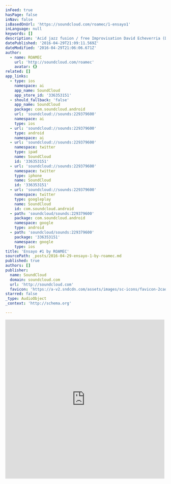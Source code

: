 ```yaml
---
inFeed: true
hasPage: false
inNav: false
isBasedOnUrl: 'https://soundcloud.com/roamec/1-ensayo1'
inLanguage: null
keywords: []
description: 'Acid jazz fusion / free Improvisation David Echeverria (Drums) Luis Siguenza (Sax) Jorge Rojas (Bass) Francisco VIvanco (Guitar, Effx) Grabado en el COM USFQ'
datePublished: '2016-04-29T21:09:11.569Z'
dateModified: '2016-04-29T21:06:06.671Z'
author:
  - name: ROAMEC
    url: 'http://soundcloud.com/roamec'
    avatar: {}
related: []
app_links:
  - type: ios
    namespace: ai
    app_name: SoundCloud
    app_store_id: '336353151'
  - should_fallback: 'false'
    app_name: SoundCloud
    package: com.soundcloud.android
    url: 'soundcloud://sounds:229379600'
    namespace: ai
    type: ios
  - url: 'soundcloud://sounds:229379600'
    type: android
    namespace: ai
  - url: 'soundcloud://sounds:229379600'
    namespace: twitter
    type: ipad
    name: SoundCloud
    id: '336353151'
  - url: 'soundcloud://sounds:229379600'
    namespace: twitter
    type: iphone
    name: SoundCloud
    id: '336353151'
  - url: 'soundcloud://sounds:229379600'
    namespace: twitter
    type: googleplay
    name: SoundCloud
    id: com.soundcloud.android
  - path: 'soundcloud/sounds:229379600'
    package: com.soundcloud.android
    namespace: google
    type: android
  - path: 'soundcloud/sounds:229379600'
    package: '336353151'
    namespace: google
    type: ios
title: 'Ensayo #1 by ROAMEC'
sourcePath: _posts/2016-04-29-ensayo-1-by-roamec.md
published: true
authors: []
publisher:
  name: SoundCloud
  domain: soundcloud.com
  url: 'http://soundcloud.com'
  favicon: 'https://a-v2.sndcdn.com/assets/images/sc-icons/favicon-2cadd14b.ico'
starred: false
_type: AudioObject
_context: 'http://schema.org'

---
```

<iframe src="https://cdn.embedly.com/widgets/media.html?src=https%3A%2F%2Fw.soundcloud.com%2Fplayer%2F%3Fvisual%3Dtrue%26url%3Dhttp%253A%252F%252Fapi.soundcloud.com%252Ftracks%252F229379600%26show_artwork%3Dtrue&amp;url=https%3A%2F%2Fsoundcloud.com%2Froamec%2F1-ensayo1&amp;image=http%3A%2F%2Fi1.sndcdn.com%2Fartworks-000133432444-l8amng-t500x500.jpg&amp;key=b7d04c9b404c499eba89ee7072e1c4f7&amp;type=text%2Fhtml&amp;schema=soundcloud" width="500" height="500" scrolling="no" frameborder="0" allowfullscreen="" style=""></iframe>